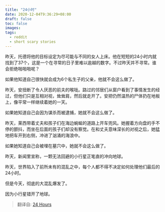 ```yaml
---
title: "24小时"
date: 2020-12-04T9:36:29+08:00
draft: false
toc: false
images:
tags: 
  - reddit
  - short scary stories
---
```


昨天，托德将他的目标设定为尽可能与不同的女人上床。他在短短的24小时内就找到了37个，这是一个在寻常的日子里难以逾越的数字。不过昨天并不寻常。谁会拒绝啪啪啪呢？

如果他知道自己很快就会成为6个私生子的父亲，他就不会这么做了。

昨天，安扭断了令人厌恶的前夫的喉咙。路过的邻居们从窗户看到了事情发生的经过，但他们只是互相对视，耸耸肩，然后就走开了。安把仍然温热的尸体扔在地板上，像平常一样继续着她的一天。

如果她知道自己会因为谋杀而被逮捕，她就不会这么做了。

昨天，莱西带着丈夫和孩子们在海边蜿蜒的道路上开车兜风。她握着方向盘的手不停的颤抖，而坐在后面的孩子们却没有察觉。在和丈夫意味深长的对视之后，她猛地把车开到右侧，冲进了汹涌的海浪中。

如果她知道自己会被埋在墓穴中，她就不会这么做了。

昨天，新闻里宣称，一颗无法回避的小行星正笔直的冲向地球。

昨天，世界陷入了前所未有的混乱之中，每个人都不得不决定如何处理他们最后的24小时。

但是今天，彻底的大混乱爆发了。

因为小行星错开了地球。


> 翻译自: [24 Hours](https://www.reddit.com/r/shortscarystories/comments/ibud0x/24_hours/)

